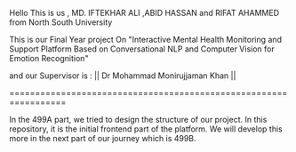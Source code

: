 Hello
This is us , MD. IFTEKHAR ALI ,ABID HASSAN and RIFAT AHAMMED from North South University

This is our Final Year project On "Interactive Mental Health Monitoring and Support Platform Based on Conversational NLP and Computer Vision for Emotion Recognition" 

and our Supervisor is : || Dr Mohammad Monirujjaman Khan ||
                      
=================================================================

In the 499A part, we tried to design the structure of our project.
In this repository, it is the initial frontend part of the platform.
We will develop this more in the next part of our journey which is 499B.